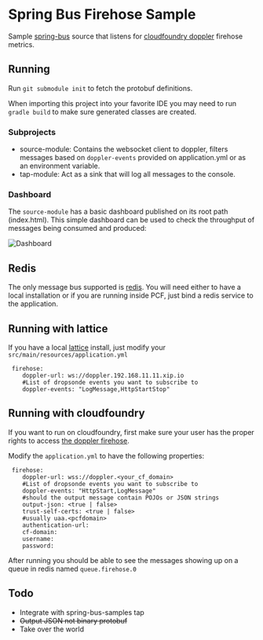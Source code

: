 # Spring Bus Firehose Sample

Sample [spring-bus](http://github.com/spring-projects/spring-bus) source that listens for [cloudfoundry doppler](https://github.com/cloudfoundry/loggregator) firehose metrics.

## Running

Run `git submodule init` to fetch the protobuf definitions. 

When importing this project into your favorite IDE you may need to run `gradle build` to make sure generated classes are created.

### Subprojects

* source-module: Contains the websocket client to doppler, filters messages based on `doppler-events` provided on application.yml or as an environment variable.
* tap-module: Act as a sink that will log all messages to the console. 

### Dashboard

The `source-module` has a basic dashboard published on its root path (index.html). This simple dashboard can be used to check the throughput
 of messages being consumed and produced:
 
 ![Dashboard](https://cloud.githubusercontent.com/assets/803893/8170901/0b1d6aa0-1382-11e5-83ee-60a59d4e4af1.png)

## Redis

The only message bus supported is [redis](http://redis.io). You will need either to have a local installation or if you are running inside PCF, just bind a redis service to the application. 

## Running with lattice

If you have a local [lattice](http://lattice.cf) install, just modify your `src/main/resources/application.yml`

```
 firehose:
    doppler-url: ws://doppler.192.168.11.11.xip.io
    #List of dropsonde events you want to subscribe to
    doppler-events: "LogMessage,HttpStartStop"
```

## Running with cloudfoundry

If you want to run on cloudfoundry, first make sure your user has the proper rights to access [the doppler firehose](www.cloudcredo.com/cloud-foundry-firehose-and-friends/).

Modify the `application.yml` to have the following properties:

```
 firehose:
    doppler-url: wss://doppler.<your_cf_domain>
    #List of dropsonde events you want to subscribe to
    doppler-events: "HttpStart,LogMessage"
    #should the output message contain POJOs or JSON strings
    output-json: <true | false>
    trust-self-certs: <true | false>
    #usually uaa.<pcfdomain>
    authentication-url:
    cf-domain:
    username:
    password:
```

After running you should be able to see the messages showing up on a queue in redis named `queue.firehose.0`

## Todo

* Integrate with spring-bus-samples tap
* ~~Output JSON not binary protobuf~~
* Take over the world


